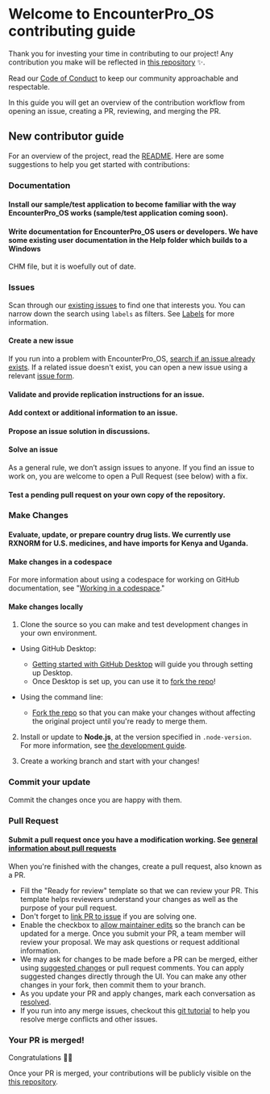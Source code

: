 # Welcome to EncounterPro_OS contributing guide

Thank you for investing your time in contributing to our project! Any contribution you make will be reflected in
[this repository](https://github.com/christillman/encounterpro_os) :sparkles:.

Read our [Code of Conduct](./CODE_OF_CONDUCT.md) to keep our community approachable and respectable.

In this guide you will get an overview of the contribution workflow from opening an issue, creating a PR, reviewing, and merging the PR.

## New contributor guide

For an overview of the project, read the [README](README.md). Here are some suggestions to help you get started with contributions:

### Documentation

#### Install our sample/test application to become familiar with the way EncounterPro_OS works (sample/test application coming soon).

#### Write documentation for EncounterPro_OS users or developers. We have some existing user documentation in the Help folder which builds to a Windows 
CHM file, but it is woefully out of date.

### Issues

Scan through our [existing issues](https://github.com/christillman/encounterpro_os/issues) to find one that interests you. You can narrow down the search using `labels` as filters. See [Labels](/contributing/how-to-use-labels.md) for more information. 

#### Create a new issue

If you run into a problem with EncounterPro_OS, [search if an issue already exists](https://github.com/christillman/encounterpro_os/issues). If a related issue doesn't exist, you can open a new issue using a relevant [issue form](https://github.com/christillman/encounterpro_os/issues/new/choose).

#### Validate and provide replication instructions for an issue.
#### Add context or additional information to an issue.
#### Propose an issue solution in discussions.

#### Solve an issue

As a general rule, we don’t assign issues to anyone. If you find an issue to work on, you are welcome to open a Pull Request (see below) with a fix.

#### Test a pending pull request on your own copy of the repository.

### Make Changes

#### Evaluate, update, or prepare country drug lists. We currently use RXNORM for U.S. medicines, and have imports for Kenya and Uganda.

#### Make changes in a codespace

For more information about using a codespace for working on GitHub documentation, see "[Working in a codespace](https://github.com/github/docs/blob/main/contributing/codespace.md)."

#### Make changes locally

1. Clone the source so you can make and test development changes in your own environment.
- Using GitHub Desktop:
  - [Getting started with GitHub Desktop](https://docs.github.com/en/desktop/installing-and-configuring-github-desktop/getting-started-with-github-desktop) will guide you through setting up Desktop.
  - Once Desktop is set up, you can use it to [fork the repo](https://docs.github.com/en/desktop/contributing-and-collaborating-using-github-desktop/cloning-and-forking-repositories-from-github-desktop)!

- Using the command line:
  - [Fork the repo](https://docs.github.com/en/github/getting-started-with-github/fork-a-repo#fork-an-example-repository) so that you can make your changes without affecting the original project until you're ready to merge them.

2. Install or update to **Node.js**, at the version specified in `.node-version`. For more information, see [the development guide](contributing/development.md).

3. Create a working branch and start with your changes!

### Commit your update

Commit the changes once you are happy with them.

### Pull Request

#### Submit a pull request once you have a modification working. See [general information about pull requests](https://docs.github.com/en/github/collaborating-with-pull-requests)

When you're finished with the changes, create a pull request, also known as a PR.
- Fill the "Ready for review" template so that we can review your PR. This template helps reviewers understand your changes as well as the purpose of your pull request.
- Don't forget to [link PR to issue](https://docs.github.com/en/issues/tracking-your-work-with-issues/linking-a-pull-request-to-an-issue) if you are solving one.
- Enable the checkbox to [allow maintainer edits](https://docs.github.com/en/github/collaborating-with-issues-and-pull-requests/allowing-changes-to-a-pull-request-branch-created-from-a-fork) so the branch can be updated for a merge.
Once you submit your PR, a team member will review your proposal. We may ask questions or request additional information.
- We may ask for changes to be made before a PR can be merged, either using [suggested changes](https://docs.github.com/en/github/collaborating-with-issues-and-pull-requests/incorporating-feedback-in-your-pull-request) or pull request comments. You can apply suggested changes directly through the UI. You can make any other changes in your fork, then commit them to your branch.
- As you update your PR and apply changes, mark each conversation as [resolved](https://docs.github.com/en/github/collaborating-with-issues-and-pull-requests/commenting-on-a-pull-request#resolving-conversations).
- If you run into any merge issues, checkout this [git tutorial](https://github.com/skills/resolve-merge-conflicts) to help you resolve merge conflicts and other issues.

### Your PR is merged!

Congratulations :tada::tada: 

Once your PR is merged, your contributions will be publicly visible on the [this repository](https://github.com/christillman/encounterpro_os).
